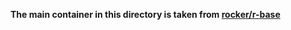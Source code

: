 **The main container in this directory is taken from [rocker/r-base](https://github.com/rocker-org/rocker/tree/master/r-base)**